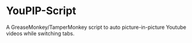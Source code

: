 # YouPIP-Script
A GreaseMonkey/TamperMonkey script to auto picture-in-picture Youtube videos while switching tabs.
